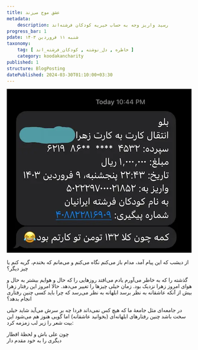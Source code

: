 ```yaml
---
title: عشق موج می‌زند
metadata: 
    description: رسید واریز وجه به حساب خیریه کودکان فرشته‌اند
progress_bar: 1
pdate: شنبه ۱۱ فروردین ۱۴۰۳
taxonomy:
    tag: [ خاطره , دل_نوشته , کودکان_فرشته_اند ]
    category: koodakancharity
published: 1
structure: BlogPosting
datePublished: 2024-03-30T01:10:00+03:30
---
```

![ رسید واریز وجه به حساب خیریه کودکان فرشته‌اند  ](resid.webp?classes=center&loading=lazy)
<div class="align-center">
</div>
از دیشب که این پیام آمد، مدام باز می‌کنم نگاه می‌کنم و می‌مانم که بخندم، گریه کنم یا چیز دیگر؟

گذشته را که به خاطر می‌آورم یادم می‌افتد روزهایی را که حال و هوایم بیشتر به حال و هوای امروز زهرا نزدیک بود. زمان خیلی چیزها را تغییر می‌دهد. حالا امروز این رفتار زهرا بیش از آنکه عاشقانه به نظر برسد ابلهانه به نظر می‌رسد که چرا باید کسی چنین رفتاری انجام بدهد؟

در جامعه‌ای مثل جامعهٔ ما که هیچ کس نمی‌داند فردا چه بر سرش می‌آید شاید خیلی سخت باشد چنین رفتارهای ابلهانه‌ای (بخوانید عاشقانه) اما گویی هنوز هم می‌شود این بیت شعر را زیر لب زمزمه کرد:

چون علی باش و لحظهٔ افطار  
دیگری را به خود مقدم دار